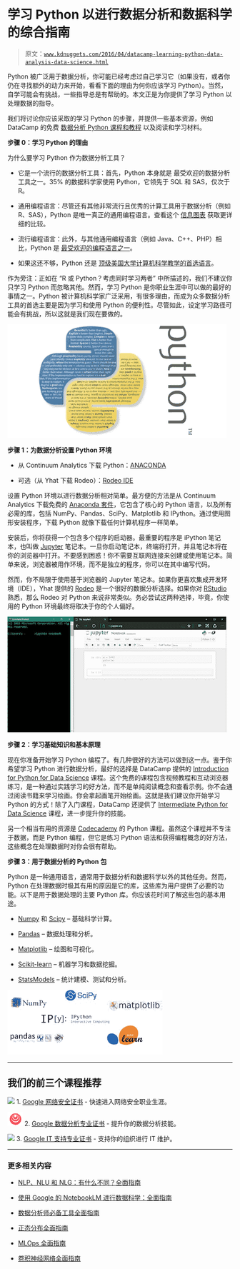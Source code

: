 # 学习 Python 以进行数据分析和数据科学的综合指南

> 原文：[`www.kdnuggets.com/2016/04/datacamp-learning-python-data-analysis-data-science.html`](https://www.kdnuggets.com/2016/04/datacamp-learning-python-data-analysis-data-science.html)

Python 被广泛用于数据分析，你可能已经考虑过自己学习它（如果没有，或者你仍在寻找额外的动力来开始，看看下面的理由为何你应该学习 Python）。当然，自学可能会有挑战，一些指导总是有帮助的。本文正是为你提供了学习 Python 以处理数据的指导。

我们将讨论你应该采取的学习 Python 的步骤，并提供一些基本资源，例如 DataCamp 的免费 [数据分析 Python 课程和教程](https://www.datacamp.com/courses/intro-to-python-for-data-science) 以及阅读和学习材料。

**步骤 0：学习 Python 的理由**

为什么要学习 Python 作为数据分析工具？

+   它是一个流行的数据分析工具：首先，Python 本身就是 最受欢迎的数据分析工具之一。35% 的数据科学家使用 Python，它领先于 SQL 和 SAS，仅次于 R。

+   通用编程语言：尽管还有其他非常流行且优秀的计算工具用于数据分析（例如 R、SAS），Python 是唯一真正的通用编程语言。查看这个 [信息图表](https://www.datacamp.com/community/tutorials/r-or-python-for-data-analysis) 获取更详细的比较。

+   流行编程语言：此外，与其他通用编程语言（例如 Java、C++、PHP）相比，Python 是 [最受欢迎的编程语言之一](http://blog.codeeval.com/codeevalblog/2016/2/2/most-popular-coding-languages-of-2016)。

+   如果这还不够，Python 还是 [顶级美国大学计算机科学教学的首选语言](http://cacm.acm.org/blogs/blog-cacm/176450-python-is-now-the-most-popular-introductory-teaching-language-at-top-us-universities/fulltext)。

作为旁注：正如在 “R 或 Python？考虑同时学习两者” 中所描述的，我们不建议你只学习 Python 而忽略其他。然而，学习 Python 是你职业生涯中可以做的最好的事情之一。Python 被计算机科学家广泛采用，有很多理由，而成为众多数据分析工具的首选主要是因为学习和使用 Python 的便利性。尽管如此，设定学习路径可能会有挑战，所以这就是我们现在要做的。

![Python](img/27283ea3616968fb7071321afe354d09.png)

**步骤 1：为数据分析设置 Python 环境**

+   从 Continuum Analytics 下载 Python：[ANACONDA](https://www.continuum.io/downloads)

+   可选（从 Yhat 下载 Rodeo）：[Rodeo IDE](http://rodeo.yhat.com/)

设置 Python 环境以进行数据分析相对简单。最方便的方法是从 Continuum Analytics 下载免费的 [Anaconda 套件](https://www.continuum.io/downloads)，它包含了核心的 Python 语言，以及所有必需的库，包括 NumPy、Pandas、SciPy、Matplotlib 和 IPython。通过使用图形安装程序，下载 Python 就像下载任何计算机程序一样简单。

安装后，你将获得一个包含多个程序的启动器。最重要的程序是 iPython 笔记本，也叫做 [Jupyter](http://jupyter.org/) 笔记本。一旦你启动笔记本，终端将打开，并且笔记本将在你的浏览器中打开。不要感到困惑！你不需要互联网连接来创建或使用笔记本。简单来说，浏览器被用作环境，而不是独立的程序，你可以在其中编写代码。

然而，你不局限于使用基于浏览器的 Jupyter 笔记本。如果你更喜欢集成开发环境（IDE），Yhat 提供的 [Rodeo](https://www.yhat.com/products/rodeo) 是一个很好的数据分析选择。如果你对 [RStudio](https://www.rstudio.com/) 熟悉，那么 Rodeo 对 Python 来说非常类似。务必尝试这两种选择，毕竟，你使用的 Python 环境最终将取决于你的个人偏好。

![datacamp-python-3](img/8b256126b25f20d88a0d689a992f9113.png)

**步骤 2：学习基础知识和基本原理**

现在你准备开始学习 Python 编程了。有几种很好的方法可以做到这一点。鉴于你希望学习 Python 进行数据分析，最好的选择是 DataCamp 提供的 [Introduction for Python for Data Science](https://www.datacamp.com/courses/intro-to-python-for-data-science) 课程。这个免费的课程包含视频教程和互动浏览器练习，是一种通过实践学习的好方法，而不是单纯阅读概念和查看示例。你不会通过阅读书籍来学习绘画。你会拿起画笔开始绘画。这就是我们建议你开始学习 Python 的方式！除了入门课程，DataCamp 还提供了 [Intermediate Python for Data Science](https://www.datacamp.com/courses/intermediate-python-for-data-science) 课程，进一步提升你的技能。

另一个相当有用的资源是 [Codecademy](https://www.codecademy.com/learn/python) 的 Python 课程。虽然这个课程并不专注于数据，而是 Python 编程，但它是练习 Python 语法和获得编程概念的好方法，这些概念在处理数据时对你会很有帮助。

**步骤 3：用于数据分析的 Python 包**

Python 是一种通用语言，通常用于数据分析和数据科学以外的其他任务。然而，Python 在处理数据时极其有用的原因是它的库，这些库为用户提供了必要的功能。以下是用于数据处理的主要 Python 库。你应该花时间了解这些包的基本用途。

+   [Numpy](http://www.numpy.org/) 和 [Scipy](http://www.scipy.org/about.html) – 基础科学计算。

+   [Pandas](http://pandas.pydata.org/) – 数据处理和分析。

+   [Matplotlib](http://matplotlib.org/) – 绘图和可视化。

+   [Scikit-learn](http://scikit-learn.org/stable/index.html) – 机器学习和数据挖掘。

+   [StatsModels](http://statsmodels.sourceforge.net/) – 统计建模、测试和分析。

![datacamp-python-2](img/8cf6f8f20eca501b50bd10f08cb0a60d.png)

* * *

## 我们的前三个课程推荐

![](img/0244c01ba9267c002ef39d4907e0b8fb.png) 1. [Google 网络安全证书](https://www.kdnuggets.com/google-cybersecurity) - 快速进入网络安全职业生涯。

![](img/e225c49c3c91745821c8c0368bf04711.png) 2. [Google 数据分析专业证书](https://www.kdnuggets.com/google-data-analytics) - 提升你的数据分析技能。

![](img/0244c01ba9267c002ef39d4907e0b8fb.png) 3. [Google IT 支持专业证书](https://www.kdnuggets.com/google-itsupport) - 支持你的组织进行 IT 维护。

* * *

### 更多相关内容

+   [NLP、NLU 和 NLG：有什么不同？全面指南](https://www.kdnuggets.com/2022/06/nlp-nlu-nlg-difference-comprehensive-guide.html)

+   [使用 Google 的 NotebookLM 进行数据科学：全面指南](https://www.kdnuggets.com/using-google-notebooklm-for-data-science-a-comprehensive-guide)

+   [数据分析师必备工具全面指南](https://www.kdnuggets.com/a-comprehensive-guide-to-essential-tools-for-data-analysts)

+   [正态分布全面指南](https://www.kdnuggets.com/2022/06/comprehensive-guide-normal-distribution.html)

+   [MLOps 全面指南](https://www.kdnuggets.com/2023/08/comprehensive-guide-mlops.html)

+   [卷积神经网络全面指南](https://www.kdnuggets.com/2023/06/comprehensive-guide-convolutional-neural-networks.html)

